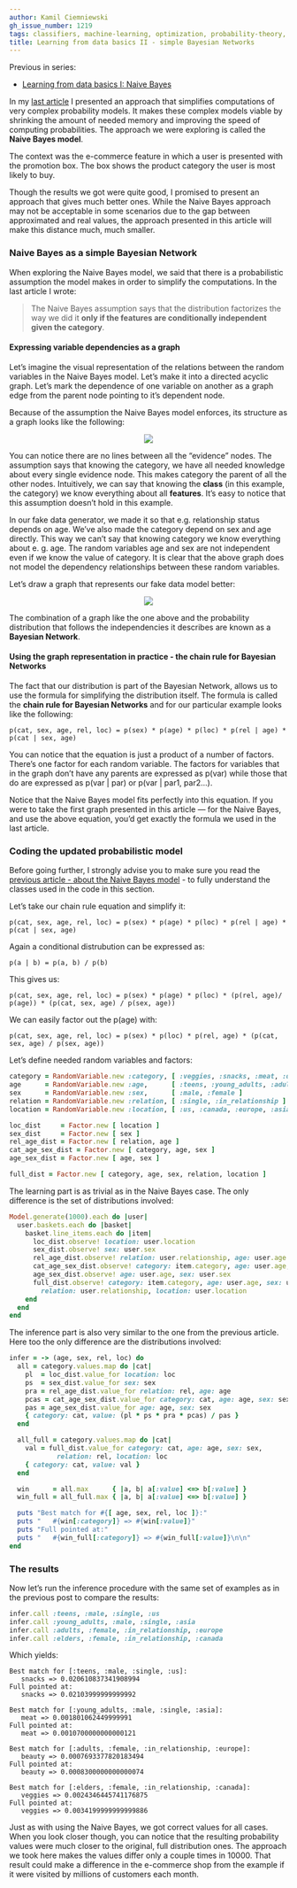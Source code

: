 ```yaml
---
author: Kamil Ciemniewski
gh_issue_number: 1219
tags: classifiers, machine-learning, optimization, probability-theory, ruby
title: Learning from data basics II - simple Bayesian Networks
---
```




Previous in series:

- [Learning from data basics I: Naive Bayes](/2016/03/learning-from-data-basics-naive-bayes.html)

In my [last article](/blog/2016/03/23/learning-from-data-basics-naive-bayes) I presented an approach that simplifies computations of very complex probability models. It makes these complex models viable by shrinking the amount of needed memory and improving the speed of computing probabilities. The approach we were exploring is called the **Naive Bayes model**.

The context was the e-commerce feature in which a user is presented with the promotion box. The box shows the product category the user is most likely to buy.

Though the results we got were quite good, I promised to present an approach that gives much better ones. While the Naive Bayes approach may not be acceptable in some scenarios due to the gap between approximated and real values, the approach presented in this article will make this distance much, much smaller.

### Naive Bayes as a simple Bayesian Network

When exploring  the Naive Bayes model, we said that there is a probabilistic assumption the model makes in order to simplify the computations. In the last article I wrote:

> 
>   
> 
> The Naive Bayes assumption says that the distribution factorizes the way we did it **only if the features are conditionally independent given the category**.
> 
> 
> 

#### Expressing variable dependencies as a graph

Let’s imagine the visual representation of the relations between the random variables in the Naive Bayes model. Let’s make it into a directed acyclic graph. Let’s mark the dependence of one variable on another as a graph edge from the parent node pointing to it’s dependent node.

Because of the assumption the Naive Bayes model enforces, its structure as a graph looks like the following:

<div class="separator" style="clear: both; text-align: center;"><a href="/blog/2016/04/12/learning-from-data-basics-ii-simple/image-0.png" imageanchor="1" style="margin-left: 1em; margin-right: 1em;"><img border="0" src="/blog/2016/04/12/learning-from-data-basics-ii-simple/image-0.png"/></a></div>

You can notice there are no lines between all the “evidence” nodes. The assumption says that knowing the category, we have all needed knowledge about every single evidence node. This makes category the parent of all the other nodes. Intuitively, we can say that knowing the **class** (in this example, the category) we know everything about all **features**. It’s easy to notice that this assumption doesn’t hold in this example.

In our fake data generator, we made it so that e.g. relationship status depends on age. We’ve also made the category depend on sex and age directly. This way we can’t say that knowing category we know everything about e. g. age. The random variables age and sex are not independent even if we know the value of category. It is clear that the above graph does not model the dependency relationships between these random variables.

Let’s draw a graph that represents our fake data model better:

<div class="separator" style="clear: both; text-align: center;"><a href="/blog/2016/04/12/learning-from-data-basics-ii-simple/image-1.png" imageanchor="1" style="margin-left: 1em; margin-right: 1em;"><img border="0" src="/blog/2016/04/12/learning-from-data-basics-ii-simple/image-1.png"/></a></div>

The combination of a graph like the one above and the probability distribution that follows the independencies it describes are known as a **Bayesian Network**.

#### Using the graph representation in practice - the chain rule for Bayesian Networks

The fact that our distribution is part of the Bayesian Network, allows us to use the formula for simplifying the distribution itself. The formula is called the **chain rule for Bayesian Networks** and for our particular example looks like the following:

```nohighlight
p(cat, sex, age, rel, loc) = p(sex) * p(age) * p(loc) * p(rel | age) * p(cat | sex, age)
```

You can notice that the equation is just a product of a number of factors. There’s one factor for each random variable. The factors for variables that in the graph don’t have any parents are expressed as p(var) while those that do are expressed as p(var | par) or p(var | par1, par2...). 

Notice that the Naive Bayes model fits perfectly into this equation. If you were to take the first graph presented in this article — for the Naive Bayes, and use the above equation, you’d get exactly the formula we used in the last article.

### Coding the updated probabilistic model

Before going further, I strongly advise you to make sure you read the [previous article - about the Naive Bayes model](/blog/2016/03/23/learning-from-data-basics-naive-bayes) - to fully understand the classes used in the code in this section.

Let’s take our chain rule equation and simplify it:

```nohighlight
p(cat, sex, age, rel, loc) = p(sex) * p(age) * p(loc) * p(rel | age) * p(cat | sex, age)
```

Again a conditional distrubution can be expressed as:

```nohighlight
p(a | b) = p(a, b) / p(b)
```

This gives us:

```nohighlight
p(cat, sex, age, rel, loc) = p(sex) * p(age) * p(loc) * (p(rel, age)/ p(age)) * (p(cat, sex, age) / p(sex, age))
```

We can easily factor out the p(age) with:

```nohighlight
p(cat, sex, age, rel, loc) = p(sex) * p(loc) * p(rel, age) * (p(cat, sex, age) / p(sex, age))
```

Let’s define needed random variables and factors:

```ruby
category = RandomVariable.new :category, [ :veggies, :snacks, :meat, :drinks, :beauty, :magazines ]
age      = RandomVariable.new :age,      [ :teens, :young_adults, :adults, :elders ]
sex      = RandomVariable.new :sex,      [ :male, :female ]
relation = RandomVariable.new :relation, [ :single, :in_relationship ]
location = RandomVariable.new :location, [ :us, :canada, :europe, :asia ]

loc_dist     = Factor.new [ location ]
sex_dist     = Factor.new [ sex ]
rel_age_dist = Factor.new [ relation, age ]
cat_age_sex_dist = Factor.new [ category, age, sex ]
age_sex_dist = Factor.new [ age, sex ]

full_dist = Factor.new [ category, age, sex, relation, location ]
```

The learning part is as trivial as in the Naive Bayes case. The only difference is the set of distributions involved:

```ruby
Model.generate(1000).each do |user|
  user.baskets.each do |basket|
    basket.line_items.each do |item|
      loc_dist.observe! location: user.location
      sex_dist.observe! sex: user.sex
      rel_age_dist.observe! relation: user.relationship, age: user.age
      cat_age_sex_dist.observe! category: item.category, age: user.age, sex: user.sex
      age_sex_dist.observe! age: user.age, sex: user.sex
      full_dist.observe! category: item.category, age: user.age, sex: user.sex,
        relation: user.relationship, location: user.location
    end
  end
end
```

The inference part is also very similar to the one from the previous article. Here too the only difference are the distributions involved:

```ruby
infer = -> (age, sex, rel, loc) do
  all = category.values.map do |cat|
    pl  = loc_dist.value_for location: loc
    ps  = sex_dist.value_for sex: sex
    pra = rel_age_dist.value_for relation: rel, age: age
    pcas = cat_age_sex_dist.value_for category: cat, age: age, sex: sex
    pas = age_sex_dist.value_for age: age, sex: sex
    { category: cat, value: (pl * ps * pra * pcas) / pas }
  end

  all_full = category.values.map do |cat|
    val = full_dist.value_for category: cat, age: age, sex: sex,
            relation: rel, location: loc
    { category: cat, value: val }
  end

  win      = all.max      { |a, b| a[:value] <=> b[:value] }
  win_full = all_full.max { |a, b| a[:value] <=> b[:value] }

  puts "Best match for #{[ age, sex, rel, loc ]}:"
  puts "   #{win[:category]} => #{win[:value]}"
  puts "Full pointed at:"
  puts "   #{win_full[:category]} => #{win_full[:value]}\n\n"
end
```

### The results

Now let’s run the inference procedure with the same set of examples as in the previous post to compare the results:

```ruby
infer.call :teens, :male, :single, :us
infer.call :young_adults, :male, :single, :asia
infer.call :adults, :female, :in_relationship, :europe
infer.call :elders, :female, :in_relationship, :canada
```

Which yields:

```nohighlight
Best match for [:teens, :male, :single, :us]:
   snacks => 0.020610837341908994
Full pointed at:
   snacks => 0.02103999999999992

Best match for [:young_adults, :male, :single, :asia]:
   meat => 0.001801062449999991
Full pointed at:
   meat => 0.0010700000000000121

Best match for [:adults, :female, :in_relationship, :europe]:
   beauty => 0.0007693377820183494
Full pointed at:
   beauty => 0.0008300000000000074

Best match for [:elders, :female, :in_relationship, :canada]:
   veggies => 0.0024346445741176875
Full pointed at:
   veggies => 0.0034199999999999886
```

Just as with using the Naive Bayes, we got correct values for all cases. When you look closer though, you can notice that the resulting probability values were much closer to the original, full distribution ones. The approach we took here makes the values differ only a couple times in 10000. That result could make a difference in the e-commerce shop from the example if it were visited by millions of customers each month.


